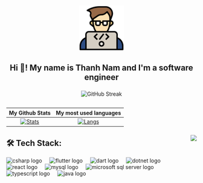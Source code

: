<p align="center">
  <img src="coding.png" alt="App Icon" width="120">
</p>

<h2 align="center">Hi 👋! My name is Thanh Nam and I'm a software engineer</h2>

###

<div align="center">  
  <img src="https://github-readme-streak-stats.herokuapp.com/?user=ThanhNam22&theme=radical" alt="GitHub Streak" />
</div>

<div align="center">
<table>
  
| My Github Stats | My most used languages |
|:-:|:-:|
| [![Stats](https://acedev003-readme-stats.vercel.app/api?username=ThanhNam22&show_icons=true&theme=radical&count_private=true&hide=issues,contribs)](https://github.com/ThanhNam22) | [![Langs](https://acedev003-readme-stats.vercel.app/api/top-langs/?username=ThanhNam22&layout=compact&theme=radical&hide=c%2b%2b,c,HTML,CMake,Batchfile,VBscript,autoit)](https://github.com/ThanhNam22) |

</table>
</div>

###

<img align="right" height="150" src="https://i.imgflip.com/65efzo.gif" />

<h2 align="left">🛠 Tech Stack:</h2>

<div align="left">
  <img src="https://cdn.jsdelivr.net/gh/devicons/devicon/icons/csharp/csharp-original.svg" height="30" alt="csharp logo" />
  <img width="12" />
  <img src="https://cdn.jsdelivr.net/gh/devicons/devicon/icons/flutter/flutter-original.svg" height="30" alt="flutter logo" />
  <img width="12" />
  <img src="https://cdn.jsdelivr.net/gh/devicons/devicon/icons/dart/dart-original.svg" height="30" alt="dart logo" />
  <img width="12" />
  <img src="https://cdn.jsdelivr.net/gh/devicons/devicon/icons/dotnetcore/dotnetcore-original.svg" height="30" alt="dotnet logo" />
  <img width="12" />
  <img src="https://cdn.jsdelivr.net/gh/devicons/devicon/icons/react/react-original.svg" height="30" alt="react logo" />
  <img width="12" />
  <img src="https://cdn.jsdelivr.net/gh/devicons/devicon/icons/mysql/mysql-original.svg" height="30" alt="mysql logo" />
  <img width="12" />
  <img src="https://cdn.jsdelivr.net/gh/devicons/devicon/icons/microsoftsqlserver/microsoftsqlserver-plain.svg" height="30" alt="microsoft sql server logo" />
  <img width="12" />
  <img src="https://cdn.jsdelivr.net/gh/devicons/devicon/icons/typescript/typescript-original.svg" height="30" alt="typescript logo" />
  <img width="12" />
  <img src="https://cdn.jsdelivr.net/gh/devicons/devicon/icons/java/java-original.svg" height="30" alt="java logo" />
</div>

